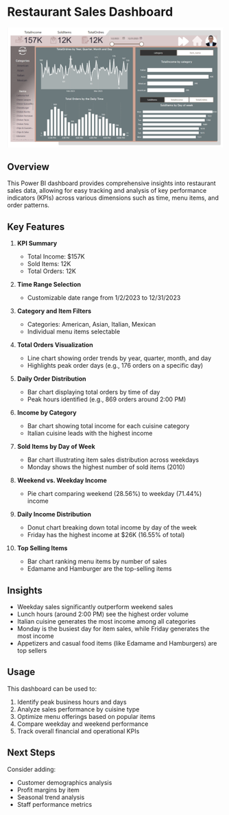 
# Restaurant Sales Dashboard

![alt text](Analysis_1.png)
## Overview

This Power BI dashboard provides comprehensive insights into restaurant sales data, allowing for easy tracking and analysis of key performance indicators (KPIs) across various dimensions such as time, menu items, and order patterns.

## Key Features

1. **KPI Summary**
   - Total Income: $157K
   - Sold Items: 12K
   - Total Orders: 12K

2. **Time Range Selection**
   - Customizable date range from 1/2/2023 to 12/31/2023

3. **Category and Item Filters**
   - Categories: American, Asian, Italian, Mexican
   - Individual menu items selectable

4. **Total Orders Visualization**
   - Line chart showing order trends by year, quarter, month, and day
   - Highlights peak order days (e.g., 176 orders on a specific day)

5. **Daily Order Distribution**
   - Bar chart displaying total orders by time of day
   - Peak hours identified (e.g., 869 orders around 2:00 PM)

6. **Income by Category**
   - Bar chart showing total income for each cuisine category
   - Italian cuisine leads with the highest income

7. **Sold Items by Day of Week**
   - Bar chart illustrating item sales distribution across weekdays
   - Monday shows the highest number of sold items (2010)

8. **Weekend vs. Weekday Income**
   - Pie chart comparing weekend (28.56%) to weekday (71.44%) income

9. **Daily Income Distribution**
   - Donut chart breaking down total income by day of the week
   - Friday has the highest income at $26K (16.55% of total)

10. **Top Selling Items**
    - Bar chart ranking menu items by number of sales
    - Edamame and Hamburger are the top-selling items

## Insights

- Weekday sales significantly outperform weekend sales
- Lunch hours (around 2:00 PM) see the highest order volume
- Italian cuisine generates the most income among all categories
- Monday is the busiest day for item sales, while Friday generates the most income
- Appetizers and casual food items (like Edamame and Hamburgers) are top sellers

## Usage

This dashboard can be used to:
1. Identify peak business hours and days
2. Analyze sales performance by cuisine type
3. Optimize menu offerings based on popular items
4. Compare weekday and weekend performance
5. Track overall financial and operational KPIs

## Next Steps

Consider adding:
- Customer demographics analysis
- Profit margins by item
- Seasonal trend analysis
- Staff performance metrics

